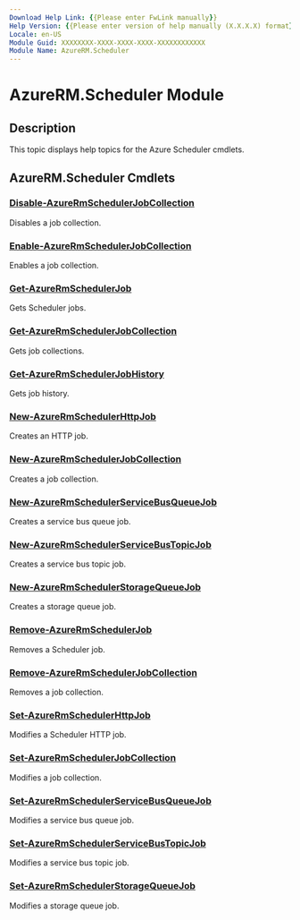 ```yaml
---
Download Help Link: {{Please enter FwLink manually}}
Help Version: {{Please enter version of help manually (X.X.X.X) format}}
Locale: en-US
Module Guid: XXXXXXXX-XXXX-XXXX-XXXX-XXXXXXXXXXXX
Module Name: AzureRM.Scheduler
---
```


# AzureRM.Scheduler Module
## Description
This topic displays help topics for the Azure Scheduler cmdlets.

## AzureRM.Scheduler Cmdlets
### [Disable-AzureRmSchedulerJobCollection](Disable-AzureRmSchedulerJobCollection.md)
Disables a job collection.

### [Enable-AzureRmSchedulerJobCollection](Enable-AzureRmSchedulerJobCollection.md)
Enables a job collection.

### [Get-AzureRmSchedulerJob](Get-AzureRmSchedulerJob.md)
Gets Scheduler jobs.

### [Get-AzureRmSchedulerJobCollection](Get-AzureRmSchedulerJobCollection.md)
Gets job collections.

### [Get-AzureRmSchedulerJobHistory](Get-AzureRmSchedulerJobHistory.md)
Gets job history.

### [New-AzureRmSchedulerHttpJob](New-AzureRmSchedulerHttpJob.md)
Creates an HTTP job.

### [New-AzureRmSchedulerJobCollection](New-AzureRmSchedulerJobCollection.md)
Creates a job collection.

### [New-AzureRmSchedulerServiceBusQueueJob](New-AzureRmSchedulerServiceBusQueueJob.md)
Creates a service bus queue job.

### [New-AzureRmSchedulerServiceBusTopicJob](New-AzureRmSchedulerServiceBusTopicJob.md)
Creates a service bus topic job.

### [New-AzureRmSchedulerStorageQueueJob](New-AzureRmSchedulerStorageQueueJob.md)
Creates a storage queue job.

### [Remove-AzureRmSchedulerJob](Remove-AzureRmSchedulerJob.md)
Removes a Scheduler job.

### [Remove-AzureRmSchedulerJobCollection](Remove-AzureRmSchedulerJobCollection.md)
Removes a job collection.

### [Set-AzureRmSchedulerHttpJob](Set-AzureRmSchedulerHttpJob.md)
Modifies a Scheduler HTTP job.

### [Set-AzureRmSchedulerJobCollection](Set-AzureRmSchedulerJobCollection.md)
Modifies a job collection.

### [Set-AzureRmSchedulerServiceBusQueueJob](Set-AzureRmSchedulerServiceBusQueueJob.md)
Modifies a service bus queue job.

### [Set-AzureRmSchedulerServiceBusTopicJob](Set-AzureRmSchedulerServiceBusTopicJob.md)
Modifies a service bus topic job.

### [Set-AzureRmSchedulerStorageQueueJob](Set-AzureRmSchedulerStorageQueueJob.md)
Modifies a storage queue job.